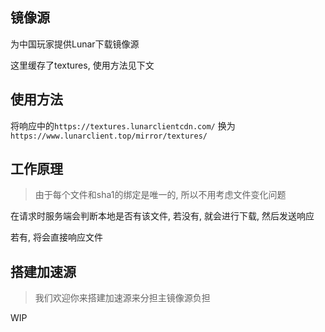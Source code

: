 ## 镜像源

为中国玩家提供Lunar下载镜像源

这里缓存了textures, 使用方法见下文

## 使用方法

将响应中的`https://textures.lunarclientcdn.com/` 换为
`https://www.lunarclient.top/mirror/textures/`

## 工作原理

> 由于每个文件和sha1的绑定是唯一的, 所以不用考虑文件变化问题

在请求时服务端会判断本地是否有该文件, 若没有, 就会进行下载, 然后发送响应

若有, 将会直接响应文件

## 搭建加速源

> 我们欢迎你来搭建加速源来分担主镜像源负担

WIP